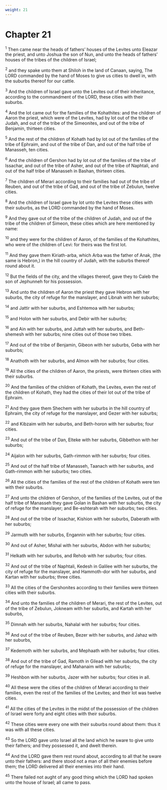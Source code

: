 ```yaml
---
weight: 21
---
```


# Chapter 21

<sup>1</sup> Then came near the heads of fathers’ houses of the Levites unto Eleazar the priest, and unto Joshua the son of Nun, and unto the heads of fathers’ houses of the tribes of the children of Israel; 

<sup>2</sup> and they spake unto them at Shiloh in the land of Canaan, saying, The LORD commanded by the hand of Moses to give us cities to dwell in, with the suburbs thereof for our cattle. 

<sup>3</sup> And the children of Israel gave unto the Levites out of their inheritance, according to the commandment of the LORD, these cities with their suburbs. 

<sup>4</sup> And the lot came out for the families of the Kohathites: and the children of Aaron the priest, which were of the Levites, had by lot out of the tribe of Judah, and out of the tribe of the Simeonites, and out of the tribe of Benjamin, thirteen cities. 

<sup>5</sup> And the rest of the children of Kohath had by lot out of the families of the tribe of Ephraim, and out of the tribe of Dan, and out of the half tribe of Manasseh, ten cities. 

<sup>6</sup> And the children of Gershon had by lot out of the families of the tribe of Issachar, and out of the tribe of Asher, and out of the tribe of Naphtali, and out of the half tribe of Manasseh in Bashan, thirteen cities. 

<sup>7</sup> The children of Merari according to their families had out of the tribe of Reuben, and out of the tribe of Gad, and out of the tribe of Zebulun, twelve cities. 

<sup>8</sup> And the children of Israel gave by lot unto the Levites these cities with their suburbs, as the LORD commanded by the hand of Moses. 

<sup>9</sup> And they gave out of the tribe of the children of Judah, and out of the tribe of the children of Simeon, these cities which are here mentioned by name: 

<sup>10</sup> and they were for the children of Aaron, of the families of the Kohathites, who were of the children of Levi: for theirs was the first lot. 

<sup>11</sup> And they gave them Kiriath-arba, which Arba was the father of Anak, (the same is Hebron,) in the hill country of Judah, with the suburbs thereof round about it. 

<sup>12</sup> But the fields of the city, and the villages thereof, gave they to Caleb the son of Jephunneh for his possession. 

<sup>13</sup> And unto the children of Aaron the priest they gave Hebron with her suburbs, the city of refuge for the manslayer, and Libnah with her suburbs; 

<sup>14</sup> and Jattir with her suburbs, and Eshtemoa with her suburbs; 

<sup>15</sup> and Holon with her suburbs, and Debir with her suburbs; 

<sup>16</sup> and Ain with her suburbs, and Juttah with her suburbs, and Beth-shemesh with her suburbs; nine cities out of those two tribes. 

<sup>17</sup> And out of the tribe of Benjamin, Gibeon with her suburbs, Geba with her suburbs; 

<sup>18</sup> Anathoth with her suburbs, and Almon with her suburbs; four cities. 

<sup>19</sup> All the cities of the children of Aaron, the priests, were thirteen cities with their suburbs. 

<sup>20</sup> And the families of the children of Kohath, the Levites, even the rest of the children of Kohath, they had the cities of their lot out of the tribe of Ephraim. 

<sup>21</sup> And they gave them Shechem with her suburbs in the hill country of Ephraim, the city of refuge for the manslayer, and Gezer with her suburbs; 

<sup>22</sup> and Kibzaim with her suburbs, and Beth-horon with her suburbs; four cities. 

<sup>23</sup> And out of the tribe of Dan, Elteke with her suburbs, Gibbethon with her suburbs; 

<sup>24</sup> Aijalon with her suburbs, Gath-rimmon with her suburbs; four cities. 

<sup>25</sup> And out of the half tribe of Manasseh, Taanach with her suburbs, and Gath-rimmon with her suburbs; two cities. 

<sup>26</sup> All the cities of the families of the rest of the children of Kohath were ten with their suburbs. 

<sup>27</sup> And unto the children of Gershon, of the families of the Levites, out of the half tribe of Manasseh they gave Golan in Bashan with her suburbs, the city of refuge for the manslayer; and Be-eshterah with her suburbs; two cities. 

<sup>28</sup> And out of the tribe of Issachar, Kishion with her suburbs, Daberath with her suburbs; 

<sup>29</sup> Jarmuth with her suburbs, Engannin with her suburbs; four cities. 

<sup>30</sup> And out of Asher, Mishal with her suburbs, Abdon with her suburbs; 

<sup>31</sup> Helkath with her suburbs, and Rehob with her suburbs; four cities. 

<sup>32</sup> And out of the tribe of Naphtali, Kedesh in Galilee with her suburbs, the city of refuge for the manslayer, and Hammoth-dor with her suburbs, and Kartan with her suburbs; three cities. 

<sup>33</sup> All the cities of the Gershonites according to their families were thirteen cities with their suburbs. 

<sup>34</sup> And unto the families of the children of Merari, the rest of the Levites, out of the tribe of Zebulun, Jokneam with her suburbs, and Kartah with her suburbs, 

<sup>35</sup> Dimnah with her suburbs, Nahalal with her suburbs; four cities. 

<sup>36</sup> And out of the tribe of Reuben, Bezer with her suburbs, and Jahaz with her suburbs, 

<sup>37</sup> Kedemoth with her suburbs, and Mephaath with her suburbs; four cities. 

<sup>38</sup> And out of the tribe of Gad, Ramoth in Gilead with her suburbs, the city of refuge for the manslayer, and Mahanaim with her suburbs; 

<sup>39</sup> Heshbon with her suburbs, Jazer with her suburbs; four cities in all. 

<sup>40</sup> All these were the cities of the children of Merari according to their families, even the rest of the families of the Levites; and their lot was twelve cities. 

<sup>41</sup> All the cities of the Levites in the midst of the possession of the children of Israel were forty and eight cities with their suburbs. 

<sup>42</sup> These cities were every one with their suburbs round about them: thus it was with all these cities. 

<sup>43</sup> So the LORD gave unto Israel all the land which he sware to give unto their fathers; and they possessed it, and dwelt therein. 

<sup>44</sup> And the LORD gave them rest round about, according to all that he sware unto their fathers: and there stood not a man of all their enemies before them; the LORD delivered all their enemies into their hand. 

<sup>45</sup> There failed not aught of any good thing which the LORD had spoken unto the house of Israel; all came to pass. 


